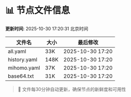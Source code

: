 # 📊 节点文件信息

**更新时间**: 2025-10-30 17:20:31 北京时间

| 文件名 | 大小 | 最后修改 |
|--------|------|----------|
| all.yaml | 33K | 2025-10-30 17:20 |
| history.yaml | 148K | 2025-10-30 17:20 |
| mihomo.yaml | 37K | 2025-10-30 17:20 |
| base64.txt | 31K | 2025-10-30 17:20 |

> 🔄 文件每30分钟自动更新，确保节点的新鲜度和可用性

